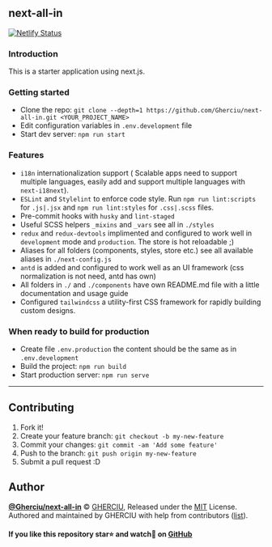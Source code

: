 ## next-all-in
[![Netlify Status](https://api.netlify.com/api/v1/badges/b654c94e-08a6-4b79-b443-7837581b1d8d/deploy-status)](https://app.netlify.com/sites/next-all-in/deploys)

### Introduction

This is a starter application using next.js.

### Getting started

- Clone the repo: `git clone --depth=1 https://github.com/Gherciu/next-all-in.git <YOUR_PROJECT_NAME>`
- Edit configuration variables in `.env.development` file
- Start dev server: `npm run start`

### Features

- `i18n` internationalization support ( Scalable apps need to support multiple languages, easily add and support multiple languages with `next-i18next`).
- `ESLint` and `Stylelint` to enforce code style. Run `npm run lint:scripts` for `.js|.jsx` and `npm run lint:styles` for `.css|.scss` files.
- Pre-commit hooks with `husky` and `lint-staged`
- Useful SCSS helpers `_mixins` and `_vars` see all in `./styles`
- `redux` and `redux-devtools` implimented and configured to work well in `development` mode and `production`. The store is hot reloadable ;)
- Aliases for all folders (components, styles, store etc.) see all available aliases in `./next-config.js`
- `antd` is added and configured to work well as an UI framework (css normalization is not need, antd has own)
- All folders in `./` and `./components` have own README.md file with a little documentation and usage guide
- Configured `tailwindcss` a utility-first CSS framework for rapidly building custom designs.

### When ready to build for production

- Create file `.env.production` the content should be the same as in `.env.development`
- Build the project: `npm run build`
- Start production server: `npm run serve`

---

## Contributing

1. Fork it!
2. Create your feature branch: `git checkout -b my-new-feature`
3. Commit your changes: `git commit -am 'Add some feature'`
4. Push to the branch: `git push origin my-new-feature`
5. Submit a pull request :D

## Author

**[@Gherciu/next-all-in](https://github.com/Gherciu/next-all-in)** © [GHERCIU](https://github.com/Gherciu), Released under the [MIT](./LICENSE) License.<br>
Authored and maintained by GHERCIU with help from contributors ([list](https://github.com/Gherciu/next-all-in/contributors)).

#### If you like this repository star⭐ and watch👀 on [GitHub](https://github.com/Gherciu/next-all-in)
